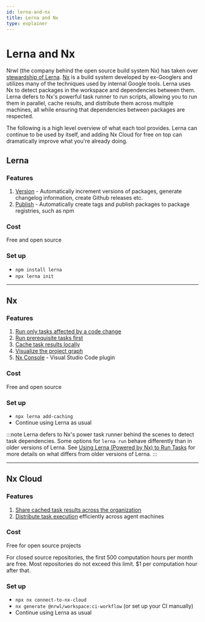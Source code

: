 ```yaml
---
id: lerna-and-nx
title: Lerna and Nx
type: explainer
---
```


# Lerna and Nx

Nrwl (the company behind the open source build system Nx) has taken over [stewardship of Lerna](https://dev.to/nrwl/lerna-is-dead-long-live-lerna-3jal). [Nx](https://nx.dev) is a build system developed by ex-Googlers and utilizes many of the techniques used by internal Google tools. Lerna uses Nx to detect packages in the workspace and dependencies between them. Lerna defers to Nx's powerful task runner to run scripts, allowing you to run them in parallel, cache results, and distribute them across multiple machines, all while ensuring that dependencies between packages are respected.

The following is a high level overview of what each tool provides. Lerna can continue to be used by itself, and adding Nx Cloud for free on top can dramatically improve what you're already doing.

## Lerna

### Features

1. [Version](./features/version-and-publish) - Automatically increment versions of packages, generate changelog information, create Github releases etc.
2. [Publish](./features/version-and-publish) - Automatically create tags and publish packages to package registries, such as npm

### Cost

Free and open source

### Set up

- `npm install lerna`
- `npx lerna init`

---

## Nx

### Features

1. [Run only tasks affected by a code change](./features/run-tasks)
2. [Run prerequisite tasks first](./features/run-tasks)
3. [Cache task results locally](./features/cache-tasks)
4. [Visualize the project graph](./features/project-graph)
5. [Nx Console](./features/editor-integrations#nx-console-for-vscode) - Visual Studio Code plugin

### Cost

Free and open source

### Set up

- `npx lerna add-caching`
- Continue using Lerna as usual

:::note
Lerna defers to Nx's power task runner behind the scenes to detect task dependencies. Some options for `lerna run` behave differently than in older versions of Lerna. See [Using Lerna (Powered by Nx) to Run Tasks](docs/lerna6-obsolete-options.md) for more details on what differs from older versions of Lerna.
:::

---

## Nx Cloud

### Features

1. [Share cached task results across the organization](./features/cache-tasks#distributed-computation-caching)
2. [Distribute task execution](./features/distribute-tasks) efficiently across agent machines

### Cost

Free for open source projects

For closed source repositories, the first 500 computation hours per month are free. Most repositories do not exceed this limit. $1 per computation hour after that.

### Set up

- `npx nx connect-to-nx-cloud`
- `nx generate @nrwl/workspace:ci-workflow` (or set up your CI manually)
- Continue using Lerna as usual
